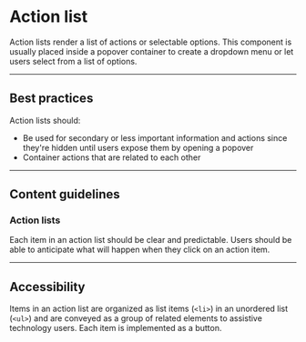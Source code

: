 # Action list

Action lists render a list of actions or selectable options. This component is usually placed inside a popover container to create a
dropdown menu or let users select from a list of options.

---

## Best practices

Action lists should:

- Be used for secondary or less important information and actions since they're hidden until users expose them by opening a popover
- Container actions that are related to each other

---

## Content guidelines

### Action lists

Each item in an action list should be clear and predictable. Users should be able to anticipate what will happen when they click on an
action item.

---

## Accessibility

Items in an action list are organized as list items (`<li>`) in an unordered list (`<ul>`) and are conveyed as a group of related elements
to assistive technology users. Each item is implemented as a button.
